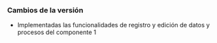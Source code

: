 <h3>Cambios de la versión</h3>

<ul>
<li>Implementadas las funcionalidades de registro y edición de datos y procesos del componente 1</li>
</ul>        